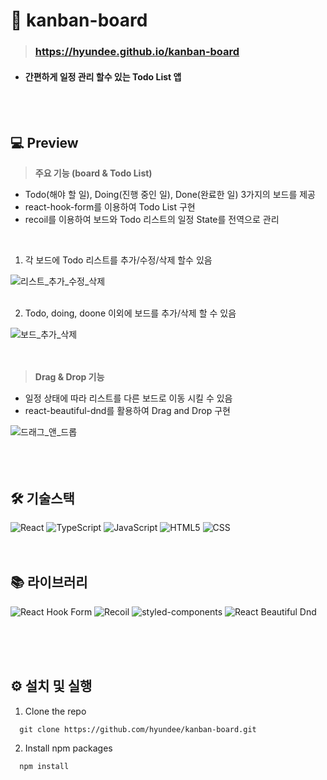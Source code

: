 # 📝 kanban-board
> ### https://hyundee.github.io/kanban-board
- #### 간편하게 일정 관리 할수 있는 Todo List 앱

<br/>
<br/>

## 💻 Preview
> **주요 기능 (board & Todo List)**
  - Todo(해야 할 일), Doing(진행 중인 일), Done(완료한 일) 3가지의 보드를 제공
  - react-hook-form를 이용하여 Todo List 구현
  - recoil를 이용하여 보드와 Todo 리스트의 일정 State를 전역으로 관리
<br/>

  1. 각 보드에 Todo 리스트를 추가/수정/삭제 할수 있음

![리스트_추가_수정_삭제](https://github.com/hyundee/kanban-board/assets/125550186/0b603afa-13b9-4bc6-b484-4dbe6678a86e)
<br/>
<br/>

  2. Todo, doing, doone 이외에 보드를 추가/삭제 할 수 있음
    
![보드_추가_삭제](https://github.com/hyundee/kanban-board/assets/125550186/179f71dc-9444-4f91-9df8-bf2d6c6869e6)
<br/>
<br/>
<br/>

> **Drag & Drop 기능**
  - 일정 상태에 따라 리스트를 다른 보드로 이동 시킬 수 있음
  - react-beautiful-dnd를 활용하여 Drag and Drop 구현
    
 ![드래그_앤_드롭](https://github.com/hyundee/kanban-board/assets/125550186/86e74bf1-a525-4d9f-b75e-eafcfbb48881)
  <br/>
  <br/>
  <br/>
  <br/>

## 🛠️ 기술스택
![React](https://img.shields.io/badge/react-444444?style=for-the-badge&logo=react)
![TypeScript](https://img.shields.io/badge/typescript-3178C6?style=for-the-badge&logo=typescript&logoColor=white)
![JavaScript](https://img.shields.io/badge/javascript-F7DF1E?style=for-the-badge&logo=javascript&logoColor=black)
![HTML5](https://img.shields.io/badge/HTML5-E34F26?style=for-the-badge&logo=HTML5&logoColor=white)
![CSS](https://img.shields.io/badge/css-1572B6?style=for-the-badge&logo=css3&logoColor=white)
<br/>
<br/>
<br/>
## 📚 라이브러리
![React Hook Form](https://img.shields.io/badge/reacthookform-EC5990?style=for-the-badge&logo=reacthookform&logoColor=white)
![Recoil](https://img.shields.io/badge/recoil-3578E5?style=for-the-badge&logo=recoil&logoColor=white)
![styled-components](https://img.shields.io/badge/styledcomponents-DB7093?style=for-the-badge&logo=styledcomponents&logoColor=white)
![React Beautiful Dnd](https://img.shields.io/badge/reactbeautifuldnd-005AF0?style=for-the-badge&logo=reactbeautifuldnd&logoColor=white)

<br/>
<br/>
<br/>


## ⚙️ 설치 및 실행
1. Clone the repo
```
  git clone https://github.com/hyundee/kanban-board.git
```
2. Install npm packages
```
  npm install
```
